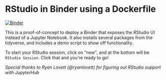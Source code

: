 # RStudio in Binder using a Dockerfile

[![Binder](http://mybinder.org/badge.svg)](http://mybinder.org/v2/gh/binder-examples/dockerfile-rstudio/master?filepath=instructions.ipynb)

This is a proof-of-concept to deploy a Binder that exposes the
RStudio UI instead of a Jupyter Notebook. It also installs
several packages from the tidyverse, and includes a demo
script to show off functionality.

To start your RStudio session, click on "new", and at the bottom will
be `RStudio Session`. Click that and you're ready to go!

*Special thanks to Ryan Lovett (@ryanlovett) for figuring out
RStudio support with JupyterHub*
